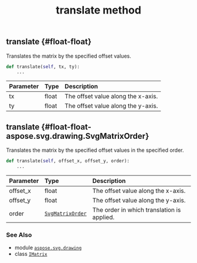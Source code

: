 ﻿---
title: translate method
second_title: Aspose.SVG for Python via .NET API References
description: 
type: docs
weight: 150
url: /python-net/aspose.svg.drawing/imatrix/translate/
is_root: false
---

## translate {#float-float}

Translates the matrix by the specified offset values.



```python
def translate(self, tx, ty):
    ...
```


| Parameter | Type | Description |
| :- | :- | :- |
| tx | float | The offset value along the x-axis. |
| ty | float | The offset value along the y-axis. |


## translate {#float-float-aspose.svg.drawing.SvgMatrixOrder}

Translates the matrix by the specified offset values in the specified order.



```python
def translate(self, offset_x, offset_y, order):
    ...
```


| Parameter | Type | Description |
| :- | :- | :- |
| offset_x | float | The offset value along the x-axis. |
| offset_y | float | The offset value along the y-axis. |
| order | [`SvgMatrixOrder`](/svg/python-net/aspose.svg.drawing/svgmatrixorder) | The order in which translation is applied. |



### See Also
* module [`aspose.svg.drawing`](../../)
* class [`IMatrix`](/svg/python-net/aspose.svg.drawing/imatrix)
